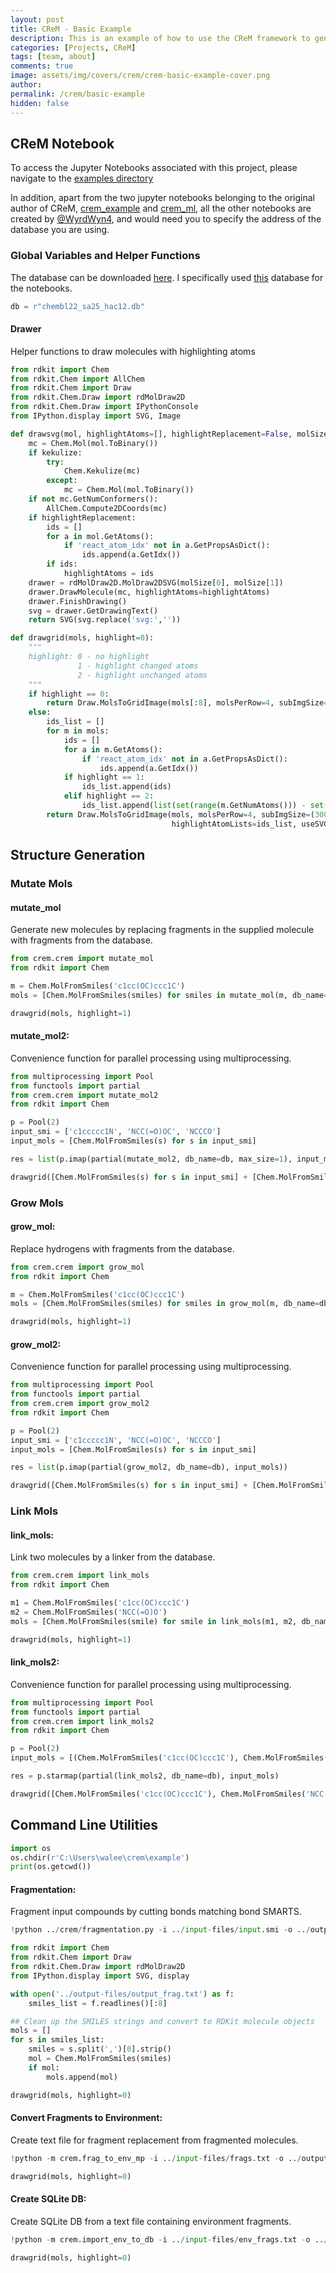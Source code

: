 ```yaml
---
layout: post
title: CReM - Basic Example
description: This is an example of how to use the CReM framework to generate chemical structures using a fragment-based approach. We will demonstrate how to mutate, grow, and link molecules using the CReM framework.
categories: [Projects, CReM]
tags: [team, about]
comments: true
image: assets/img/covers/crem/crem-basic-example-cover.png
author: 
permalink: /crem/basic-example
hidden: false
---
```


## CReM Notebook
To access the Jupyter Notebooks associated with this project, please navigate to the [examples directory](https://github.com/WyrdWyn4/Pi-Molecular-Research/tree/main/example)

In addition, apart from the two jupyter notebooks belonging to the original author of CReM, [crem_example](https://github.com/WyrdWyn4/Pi-Molecular-Research/blob/main/example/crem_example.ipynb) and [crem_ml](https://github.com/WyrdWyn4/Pi-Molecular-Research/blob/main/example/crem_ml.ipynb), all the other notebooks are created by [@WyrdWyn4](https://github.com/WyrdWyn4/), and would need you to specify the address of the database you are using.

### Global Variables and Helper Functions

The database can be downloaded [here](https://www.qsar4u.com/pages/crem.php). I specifically used [this](https://www.qsar4u.com/files/cremdb/chembl22_sa25_hac12.db.gz) database for the notebooks.

``` python
db = r"chembl22_sa25_hac12.db"
```

#### Drawer

Helper functions to draw molecules with highlighting atoms

``` python
from rdkit import Chem
from rdkit.Chem import AllChem
from rdkit.Chem import Draw
from rdkit.Chem.Draw import rdMolDraw2D
from rdkit.Chem.Draw import IPythonConsole
from IPython.display import SVG, Image
```

``` python
def drawsvg(mol, highlightAtoms=[], highlightReplacement=False, molSize=(400, 300), kekulize=True):
    mc = Chem.Mol(mol.ToBinary())
    if kekulize:
        try:
            Chem.Kekulize(mc)
        except:
            mc = Chem.Mol(mol.ToBinary())
    if not mc.GetNumConformers():
        AllChem.Compute2DCoords(mc)
    if highlightReplacement:
        ids = []
        for a in mol.GetAtoms():
            if 'react_atom_idx' not in a.GetPropsAsDict():
                ids.append(a.GetIdx())
        if ids:
            highlightAtoms = ids
    drawer = rdMolDraw2D.MolDraw2DSVG(molSize[0], molSize[1])
    drawer.DrawMolecule(mc, highlightAtoms=highlightAtoms)
    drawer.FinishDrawing()
    svg = drawer.GetDrawingText()
    return SVG(svg.replace('svg:',''))
```

``` python
def drawgrid(mols, highlight=0):
    """
    highlight: 0 - no highlight
               1 - highlight changed atoms
               2 - highlight unchanged atoms
    """
    if highlight == 0:
        return Draw.MolsToGridImage(mols[:8], molsPerRow=4, subImgSize=(300,200), useSVG=True)
    else:
        ids_list = []
        for m in mols:
            ids = []
            for a in m.GetAtoms():
                if 'react_atom_idx' not in a.GetPropsAsDict():
                    ids.append(a.GetIdx())
            if highlight == 1:
                ids_list.append(ids)
            elif highlight == 2:
                ids_list.append(list(set(range(m.GetNumAtoms())) - set(ids)))
        return Draw.MolsToGridImage(mols, molsPerRow=4, subImgSize=(300,200), 
                                    highlightAtomLists=ids_list, useSVG=True)
```

## Structure Generation

### Mutate Mols

#### mutate_mol

Generate new molecules by replacing fragments in the supplied molecule
with fragments from the database.

``` python
from crem.crem import mutate_mol
from rdkit import Chem

m = Chem.MolFromSmiles('c1cc(OC)ccc1C')
mols = [Chem.MolFromSmiles(smiles) for smiles in mutate_mol(m, db_name=db, max_size=1)]
```

``` python
drawgrid(mols, highlight=1)
```

#### mutate_mol2:

Convenience function for parallel processing using multiprocessing.

``` python
from multiprocessing import Pool
from functools import partial
from crem.crem import mutate_mol2
from rdkit import Chem

p = Pool(2)
input_smi = ['c1ccccc1N', 'NCC(=O)OC', 'NCCCO']
input_mols = [Chem.MolFromSmiles(s) for s in input_smi]

res = list(p.imap(partial(mutate_mol2, db_name=db, max_size=1), input_mols))
```

``` python
drawgrid([Chem.MolFromSmiles(s) for s in input_smi] + [Chem.MolFromSmiles(s) for s in res[0]], highlight=1)
```

### Grow Mols

#### grow_mol:

Replace hydrogens with fragments from the database.

``` python
from crem.crem import grow_mol
from rdkit import Chem

m = Chem.MolFromSmiles('c1cc(OC)ccc1C')
mols = [Chem.MolFromSmiles(smiles) for smiles in grow_mol(m, db_name=db)]
```

``` python
drawgrid(mols, highlight=1)
```

#### grow_mol2:

Convenience function for parallel processing using multiprocessing.

``` python
from multiprocessing import Pool
from functools import partial
from crem.crem import grow_mol2
from rdkit import Chem

p = Pool(2)
input_smi = ['c1ccccc1N', 'NCC(=O)OC', 'NCCCO']
input_mols = [Chem.MolFromSmiles(s) for s in input_smi]

res = list(p.imap(partial(grow_mol2, db_name=db), input_mols))
```

``` python
drawgrid([Chem.MolFromSmiles(s) for s in input_smi] + [Chem.MolFromSmiles(s) for s in res[0]], highlight=1)
```

### Link Mols

#### link_mols:

Link two molecules by a linker from the database.

``` python
from crem.crem import link_mols
from rdkit import Chem

m1 = Chem.MolFromSmiles('c1cc(OC)ccc1C')
m2 = Chem.MolFromSmiles('NCC(=O)O')
mols = [Chem.MolFromSmiles(smile) for smile in link_mols(m1, m2, db_name=db)]
```

``` python
drawgrid(mols, highlight=1)
```

#### link_mols2:

Convenience function for parallel processing using multiprocessing.

``` python
from multiprocessing import Pool
from functools import partial
from crem.crem import link_mols2
from rdkit import Chem

p = Pool(2)
input_mols = [(Chem.MolFromSmiles('c1cc(OC)ccc1C'), Chem.MolFromSmiles('NCC(=O)O'))]

res = p.starmap(partial(link_mols2, db_name=db), input_mols)
```

``` python
drawgrid([Chem.MolFromSmiles('c1cc(OC)ccc1C'), Chem.MolFromSmiles('NCC(=O)O')] + [Chem.MolFromSmiles(s) for s in res[0]], highlight=1)
```

## Command Line Utilities

``` python
import os
os.chdir(r'C:\Users\walee\crem\example')
print(os.getcwd())
```

#### Fragmentation:

Fragment input compounds by cutting bonds matching bond SMARTS.

``` python
!python ../crem/fragmentation.py -i ../input-files/input.smi -o ../output-files/output_frag.txt -c 32 -v
```

``` python
from rdkit import Chem
from rdkit.Chem import Draw
from rdkit.Chem.Draw import rdMolDraw2D
from IPython.display import SVG, display

with open('../output-files/output_frag.txt') as f:
    smiles_list = f.readlines()[:8]

## Clean up the SMILES strings and convert to RDKit molecule objects
mols = []
for s in smiles_list:
    smiles = s.split(',')[0].strip()
    mol = Chem.MolFromSmiles(smiles)
    if mol:
        mols.append(mol)

drawgrid(mols, highlight=0)
```

#### Convert Fragments to Environment:

Create text file for fragment replacement from fragmented molecules.

``` python
!python -m crem.frag_to_env_mp -i ../input-files/frags.txt -o ../output-files/output_env.txt -r 3 -c 32 -v
```

``` python
drawgrid(mols, highlight=0)
```

#### Create SQLite DB:

Create SQLite DB from a text file containing environment fragments.

``` python
!python -m crem.import_env_to_db -i ../input-files/env_frags.txt -o ../output-files/output.db -r 3 -n 32 -v
```

``` python
drawgrid(mols, highlight=0)
```
